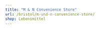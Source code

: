 ```yaml
---
title: "M & N Convenience Store"
url: /bristol/m-und-n-convenience-store/
shop: Lebensmittel
---
```

